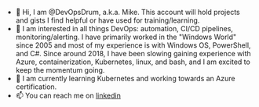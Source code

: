 - 👋 Hi, I am @DevOpsDrum, a.k.a. Mike. This account will hold projects and gists I find helpful or have used for training/learning.
- 👀 I am interested in all things DevOps: automation, CI/CD pipelines, monitoring/alerting. I have primarily worked in the "Windows World" since 2005 and most of my experience is with Windows OS, PowerShell, and C#.
Since around 2018, I have been slowing gaining experience with Azure, containerization, Kubernetes, linux, and bash, and I am excited to keep the momentum going.
- 🌱 I am currently learning Kubernetes and working towards an Azure certification.
- 📫 You can reach me on [linkedin](https://www.linkedin.com/in/madrum/)

<!---
DevOpsDrum/DevOpsDrum is a ✨ special ✨ repository because its `README.md` (this file) appears on your GitHub profile.
You can click the Preview link to take a look at your changes.
--->
